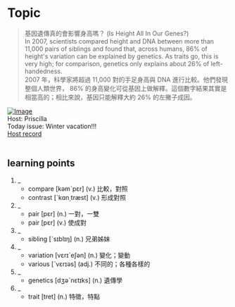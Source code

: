 # Topic

> 基因遺傳真的會影響身高嗎？ (Is Height All In Our Genes?) <br>
> In 2007, scientists compared height and DNA between more than 11,000 pairs of siblings and found that, across humans, 86% of height's variation can be explained by genetics. As traits go, this is very high; for comparison, genetics only explains about 26% of left-handedness. <br>
> 2007 年，科學家將超過 11,000 對的手足身高與 DNA 進行比較。他們發現整個人類世界， 86% 的身高變化可從基因上做解釋。這個數字結果其實是相當高的；相比來說，基因只能解釋大約 26% 的左撇子成因。 <br>

[![Image](https://cdn.voicetube.com/assets/thumbnails/0cuO5OSDMbw.jpg)](https://www.youtube.com/embed/0cuO5OSDMbw?rel=0&showinfo=0&cc_load_policy=0&controls=1&autoplay=1&iv_load_policy=3&playsinline=1&wmode=transparent&start=237&end=265&enablejsapi=1&origin=https://tw.voicetube.com&widgetid=1)<br>
Host: Priscilla
<br>Today issue: Winter vacation!!!
<br>
[Host record](https://cdn.voicetube.com/tmp/everyday_records/priscilla.huang/2628.mp3)
<br><br>
## learning points
1. _
	* compare [kəmˋpɛr] (v.) 比較，對照
	* contrast [ˋkɑn͵træst] (v.) 形成對照
2. _
	* pair [pɛr] (n.) 一對，一雙
	* pair [pɛr] (v.) 使成對
3. _
	* sibling [ˋsɪblɪŋ] (n.) 兄弟姊妹
4. _
	* variation [vɛrɪˋeʃən] (n.) 變化；變動
	* various [ˋvɛrɪəs] (adj.) 不同的；各種各樣的
5. _
	* genetics [dʒəˋnɛtɪks] (n.) 遺傳學
6. _
	* trait [tret] (n.) 特徵，特點
